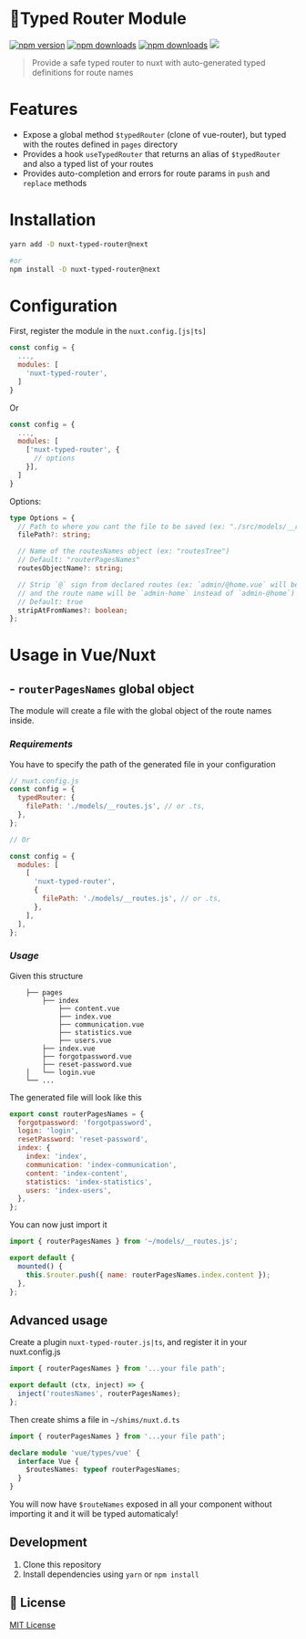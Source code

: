 # 🚦Typed Router Module

[![npm version][npm-version-src]][npm-version-href]
[![npm downloads][npm-downloads-src]][npm-downloads-href]
[![npm downloads][npm-total-downloads-src]][npm-downloads-href]
<img src='https://img.shields.io/npm/l/simple-graphql-to-typescript.svg'>

[npm-version-src]: https://img.shields.io/npm/v/nuxt-typed-router.svg
[npm-version-href]: https://www.npmjs.com/package/nuxt-typed-router
[npm-downloads-src]: https://img.shields.io/npm/dm/nuxt-typed-router.svg
[npm-total-downloads-src]: https://img.shields.io/npm/dt/nuxt-typed-router.svg
[npm-downloads-href]: https://www.npmjs.com/package/nuxt-typed-router

> Provide a safe typed router to nuxt with auto-generated typed definitions for route names

# Features

- Expose a global method `$typedRouter` (clone of vue-router), but typed with the routes defined in `pages` directory
- Provides a hook `useTypedRouter` that returns an alias of `$typedRouter` and also a typed list of your routes
- Provides auto-completion and errors for route params in `push` and `replace` methods

# Installation

```bash
yarn add -D nuxt-typed-router@next

#or
npm install -D nuxt-typed-router@next
```

# Configuration

First, register the module in the `nuxt.config.[js|ts]`

```javascript
const config = {
  ...,
  modules: [
    'nuxt-typed-router',
  ]
}
```

Or

```javascript
const config = {
  ...,
  modules: [
    ['nuxt-typed-router', {
      // options
    }],
  ]
}
```

Options:

```ts
type Options = {
  // Path to where you cant the file to be saved (ex: "./src/models/__routes.ts")
  filePath?: string;

  // Name of the routesNames object (ex: "routesTree")
  // Default: "routerPagesNames"
  routesObjectName?: string;

  // Strip `@` sign from declared routes (ex: `admin/@home.vue` will be accessed like this `routerPagesNames.admin.home`
  // and the route name will be `admin-home` instead of `admin-@home`)
  // Default: true
  stripAtFromNames?: boolean;
};
```

# Usage in Vue/Nuxt

## - `routerPagesNames` global object

The module will create a file with the global object of the route names inside.

### **_Requirements_**

You have to specify the path of the generated file in your configuration

```javascript
// nuxt.config.js
const config = {
  typedRouter: {
    filePath: './models/__routes.js', // or .ts,
  },
};

// Or

const config = {
  modules: [
    [
      'nuxt-typed-router',
      {
        filePath: './models/__routes.js', // or .ts,
      },
    ],
  ],
};
```

### _Usage_

Given this structure

        ├── pages
            ├── index
                ├── content.vue
                ├── index.vue
                ├── communication.vue
                ├── statistics.vue
                ├── users.vue
            ├── index.vue
            ├── forgotpassword.vue
            ├── reset-password.vue
        │   └── login.vue
        └── ...

The generated file will look like this

```javascript
export const routerPagesNames = {
  forgotpassword: 'forgotpassword',
  login: 'login',
  resetPassword: 'reset-password',
  index: {
    index: 'index',
    communication: 'index-communication',
    content: 'index-content',
    statistics: 'index-statistics',
    users: 'index-users',
  },
};
```

You can now just import it

```javascript
import { routerPagesNames } from '~/models/__routes.js';

export default {
  mounted() {
    this.$router.push({ name: routerPagesNames.index.content });
  },
};
```

## Advanced usage

Create a plugin `nuxt-typed-router.js|ts`, and register it in your nuxt.config.js

```js
import { routerPagesNames } from '...your file path';

export default (ctx, inject) => {
  inject('routesNames', routerPagesNames);
};
```

Then create shims a file in `~/shims/nuxt.d.ts`

```ts
import { routerPagesNames } from '...your file path';

declare module 'vue/types/vue' {
  interface Vue {
    $routesNames: typeof routerPagesNames;
  }
}
```

You will now have `$routeNames` exposed in all your component without importing it and it will be typed automaticaly!

## Development

1. Clone this repository
2. Install dependencies using `yarn` or `npm install`

## 📑 License

[MIT License](./LICENSE)
